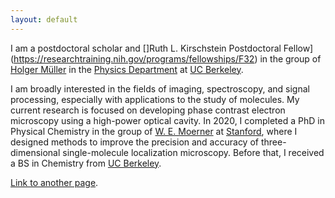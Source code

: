 ```yaml
---
layout: default
---
```


I am a postdoctoral scholar and []Ruth L. Kirschstein Postdoctoral Fellow](https://researchtraining.nih.gov/programs/fellowships/F32) in the group of [Holger Müller](http://matterwave.physics.berkeley.edu/) in the [Physics Department](https://physics.berkeley.edu/) at [UC Berkeley](https://www.berkeley.edu/).

I am broadly interested in the fields of imaging, spectroscopy, and signal processing, especially with applications to the study of molecules. My current research is focused on developing phase contrast electron microscopy using a high-power optical cavity. In 2020, I completed a PhD in Physical Chemistry in the group of [W. E. Moerner](https://web.stanford.edu/group/moerner/) at [Stanford](https://chemistry.stanford.edu/), where I designed methods to improve the precision and accuracy of three-dimensional single-molecule localization microscopy. Before that, I received a BS in Chemistry from [UC Berkeley](https://www.berkeley.edu/).

[Link to another page](./another-page.html).
